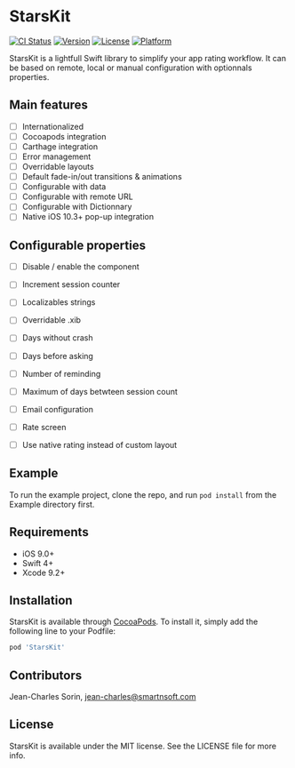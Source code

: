 # StarsKit

[![CI Status](http://img.shields.io/travis/5018f8cb1e0f36a3fc9dbcfb9b424c62bd36a049/StarsKit.svg?style=flat)](https://travis-ci.org/5018f8cb1e0f36a3fc9dbcfb9b424c62bd36a049/StarsKit)
[![Version](https://img.shields.io/cocoapods/v/StarsKit.svg?style=flat)](http://cocoapods.org/pods/StarsKit)
[![License](https://img.shields.io/cocoapods/l/StarsKit.svg?style=flat)](http://cocoapods.org/pods/StarsKit)
[![Platform](https://img.shields.io/cocoapods/p/StarsKit.svg?style=flat)](http://cocoapods.org/pods/StarsKit)


StarsKit is a lightfull Swift library to simplify your app rating workflow.
It can be based on remote, local or manual configuration with optionnals properties.

## Main features

- [ ] Internationalized
- [ ] Cocoapods integration
- [ ] Carthage integration
- [ ] Error management
- [ ] Overridable layouts
- [ ] Default fade-in/out transitions & animations
- [ ] Configurable with data
- [ ] Configurable with remote URL
- [ ] Configurable with Dictionnary
- [ ] Native iOS 10.3+ pop-up integration

## Configurable properties

- [ ] Disable / enable the component
- [ ] Increment session counter
- [ ] Localizables strings
- [ ] Overridable .xib
- [ ] Days without crash
- [ ] Days before asking
- [ ] Number of reminding
- [ ] Maximum of days betwteen session count
- [ ] Email configuration
- [ ] Rate screen
- [ ] Use native rating instead of custom layout


## Example

To run the example project, clone the repo, and run `pod install` from the Example directory first.

## Requirements

- iOS 9.0+
- Swift 4+
- Xcode 9.2+

## Installation

StarsKit is available through [CocoaPods](http://cocoapods.org). To install
it, simply add the following line to your Podfile:

```ruby
pod 'StarsKit'
```

## Contributors

Jean-Charles Sorin, jean-charles@smartnsoft.com

## License

StarsKit is available under the MIT license. See the LICENSE file for more info.
